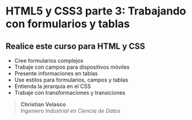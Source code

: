 # HTML5 y CSS3 parte 3: Trabajando con formularios y tablas

## Realice este curso para HTML y CSS

- Cree formularios complejos
- Trabaje con campos para dispositivos móviles
- Presente informaciones en tablas
- Use estilos para formularios, campos y tablas
- Entienda la jerarquía en el CSS
- Trabaje con transformaciones y transiciones

> **Christian Velasco**  
> *Ingeniero Industrial en Ciencia de Datos*
